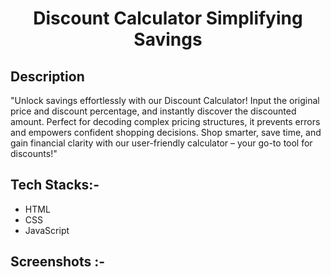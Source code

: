 # <p align="center">Discount Calculator Simplifying Savings</p>

## Description

"Unlock savings effortlessly with our Discount Calculator! Input the original price and discount percentage, and instantly discover the discounted amount. Perfect for decoding complex pricing structures, it prevents errors and empowers confident shopping decisions. Shop smarter, save time, and gain financial clarity with our user-friendly calculator – your go-to tool for discounts!"

## Tech Stacks:-

- HTML
- CSS
- JavaScript

## Screenshots :-


